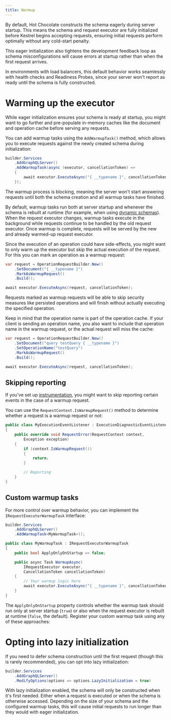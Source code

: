 ```yaml
---
title: Warmup
---
```


By default, Hot Chocolate constructs the schema eagerly during server startup. This means the schema and request executor are fully initialized before Kestrel begins accepting requests, ensuring initial requests perform optimally without any cold-start penalty.

This eager initialization also tightens the development feedback loop as schema misconfigurations will cause errors at startup rather than when the first request arrives.

In environments with load balancers, this default behavior works seamlessly with health checks and Readiness Probes, since your server won't report as ready until the schema is fully constructed.

# Warming up the executor

While eager initialization ensures your schema is ready at startup, you might want to go further and pre-populate in-memory caches like the document and operation cache before serving any requests.

You can add warmup tasks using the `AddWarmupTask()` method, which allows you to execute requests against the newly created schema during initialization:

```csharp
builder.Services
    .AddGraphQLServer()
    .AddWarmupTask(async (executor, cancellationToken) =>
    {
        await executor.ExecuteAsync("{ __typename }", cancellationToken);
    });
```

The warmup process is blocking, meaning the server won't start answering requests until both the schema creation and all warmup tasks have finished.

By default, warmup tasks run both at server startup and whenever the schema is rebuilt at runtime (for example, when using [dynamic schemas](/docs/hotchocolate/v16/defining-a-schema/dynamic-schemas)). When the request executor changes, warmup tasks execute in the background while requests continue to be handled by the old request executor. Once warmup is complete, requests will be served by the new and already warmed-up request executor.

Since the execution of an operation could have side-effects, you might want to only warm up the executor but skip the actual execution of the request. For this you can mark an operation as a warmup request:

```csharp
var request = OperationRequestBuilder.New()
    .SetDocument("{ __typename }")
    .MarkAsWarmupRequest()
    .Build();

await executor.ExecuteAsync(request, cancellationToken);
```

Requests marked as warmup requests will be able to skip security measures like persisted operations and will finish without actually executing the specified operation.

Keep in mind that the operation name is part of the operation cache. If your client is sending an operation name, you also want to include that operation name in the warmup request, or the actual request will miss the cache:

```csharp
var request = OperationRequestBuilder.New()
    .SetDocument("query testQuery { __typename }")
    .SetOperationName("testQuery")
    .MarkAsWarmupRequest()
    .Build();

await executor.ExecuteAsync(request, cancellationToken);
```

## Skipping reporting

If you've set up [instrumentation](/docs/hotchocolate/v16/server/instrumentation), you might want to skip reporting certain events in the case of a warmup request.

You can use the `RequestContext.IsWarmupRequest()` method to determine whether a request is a warmup request or not:

```csharp
public class MyExecutionEventListener : ExecutionDiagnosticEventListener
{
    public override void RequestError(RequestContext context,
        Exception exception)
    {
        if (context.IsWarmupRequest())
        {
            return;
        }

        // Reporting
    }
}
```

## Custom warmup tasks

For more control over warmup behavior, you can implement the `IRequestExecutorWarmupTask` interface:

```csharp
builder.Services
    .AddGraphQLServer()
    .AddWarmupTask<MyWarmupTask>();

public class MyWarmupTask : IRequestExecutorWarmupTask
{
    public bool ApplyOnlyOnStartup => false;

    public async Task WarmupAsync(
        IRequestExecutor executor,
        CancellationToken cancellationToken)
    {
        // Your warmup logic here
        await executor.ExecuteAsync("{ __typename }", cancellationToken);
    }
}
```

The `ApplyOnlyOnStartup` property controls whether the warmup task should run only at server startup (`true`) or also when the request executor is rebuilt at runtime (`false`, the default).
Register your custom warmup task using any of these approaches:

# Opting into lazy initialization

If you need to defer schema construction until the first request (though this is rarely recommended), you can opt into lazy initialization:

```csharp
builder.Services
    .AddGraphQLServer()
    .ModifyOptions(options => options.LazyInitialization = true)
```

With lazy initialization enabled, the schema will only be constructed when it's first needed. Either when a request is executed or when the schema is otherwise accessed. Depending on the size of your schema and the configured warmup tasks, this will cause initial requests to run longer than they would with eager initialization.
